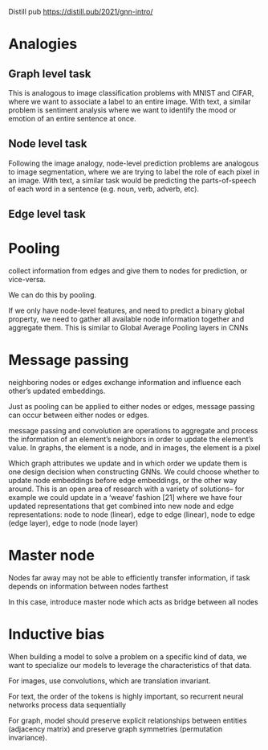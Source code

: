 
Distill pub https://distill.pub/2021/gnn-intro/

# Analogies

## Graph level task

This is analogous to image classification problems with MNIST and CIFAR, where we want to associate a label to an entire image. With text, a similar problem is sentiment analysis where we want to identify the mood or emotion of an entire sentence at once.

## Node level task

Following the image analogy, node-level prediction problems are analogous to image segmentation, where we are trying to label the role of each pixel in an image. With text, a similar task would be predicting the parts-of-speech of each word in a sentence (e.g. noun, verb, adverb, etc).

## Edge level task

# Pooling

collect information from edges and give them to nodes for prediction, or vice-versa.

We can do this by pooling. 

If we only have node-level features, and need to predict a binary global property, we need to gather all available node information together and aggregate them. This is similar to Global Average Pooling layers in CNNs

# Message passing

neighboring nodes or edges exchange information and influence each other’s updated embeddings.

Just as pooling can be applied to either nodes or edges, message passing can occur between either nodes or edges.

message passing and convolution are operations to aggregate and process the information of an element’s neighbors in order to update the element’s value. In graphs, the element is a node, and in images, the element is a pixel

Which graph attributes we update and in which order we update them is one design decision when constructing GNNs. We could choose whether to update node embeddings before edge embeddings, or the other way around. This is an open area of research with a variety of solutions– for example we could update in a ‘weave’ fashion [21] where we have four updated representations that get combined into new node and edge representations: node to node (linear), edge to edge (linear), node to edge (edge layer), edge to node (node layer)

# Master node

Nodes far away may not be able to efficiently transfer information, if task depends on information between nodes farthest

In this case, introduce master node which acts as bridge between all nodes

# Inductive bias

When building a model to solve a problem on a specific kind of data, we want to specialize our models to leverage the characteristics of that data.

For images, use convolutions, which are translation invariant. 

For text, the order of the tokens is highly important, so recurrent neural networks process data sequentially

For graph, model should preserve explicit relationships between entities (adjacency matrix) and preserve graph symmetries (permutation invariance).

